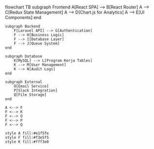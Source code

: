 flowchart TB
    subgraph Frontend
        A[React SPA] --> B[React Router]
        A --> C[Redux State Management]
        A --> D[Chart.js for Analytics]
        A --> E[UI Components]
    end

    subgraph Backend
        F[Laravel API] --> G[Authentication]
        F --> H[Business Logic]
        F --> I[Database Layer]
        F --> J[Queue System]
    end

    subgraph Database
        K[MySQL] --> L[Program Kerja Tables]
        K --> M[User Management]
        K --> N[Audit Logs]
    end

    subgraph External
        O[Email Service]
        P[Slack Integration]
        Q[File Storage]
    end

    A <--> F
    F <--> K
    F <--> O
    F <--> P
    F <--> Q
    
    style A fill:#e1f5fe
    style F fill:#f3e5f5
    style K fill:#fff3e0